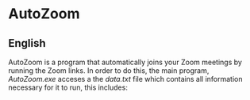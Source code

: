 # AutoZoom

## English
AutoZoom is a program that automatically joins your Zoom meetings by running the Zoom links.
In order to do this, the main program, _AutoZoom.exe_ acceses a the _data.txt_ file which contains all information necessary for it to run, this includes:
